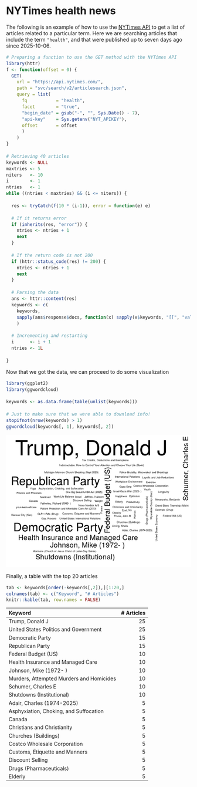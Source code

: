 
# NYTimes health news

The following is an example of how to use the [NYTimes
API](https://developer.nytimes.com/) to get a list of articles related
to a particular term. Here we are searching articles that include the
term `"health"`, and that were published up to seven days ago since
2025-10-06.

``` r
# Preparing a function to use the GET method with the NYTimes API
library(httr)
f <- function(offset = 0) {
  GET(
    url = "https://api.nytimes.com/",
    path = "svc/search/v2/articlesearch.json",
    query = list(
      fq           = "health",
      facet        = "true",
      "begin_date" = gsub("-", "", Sys.Date() - 7),
      "api-key"    = Sys.getenv("NYT_APIKEY"),
      offset       = offset
      )
    )
}

# Retrieving 40 articles
keywords <- NULL
maxtries <- 5
niters   <- 10
i        <- 1
ntries   <- 1
while ((ntries < maxtries) && (i <= niters)) {
  
  res <- tryCatch(f(10 * (i-1)), error = function(e) e)
  
  # If it returns error
  if (inherits(res, "error")) {
    ntries <- ntries + 1
    next
  }
  
  # If the return code is not 200
  if (httr::status_code(res) != 200) {
    ntries <- ntries + 1
    next
  }
  
  # Parsing the data
  ans <- httr::content(res)
  keywords <- c(
    keywords,
    sapply(ans$response$docs, function(x) sapply(x$keywords, "[[", "value"))
    )
  
  # Incrementing and restarting
  i      <- i + 1
  ntries <- 1L
  
}
```

Now that we got the data, we can proceed to do some visualization

``` r
library(ggplot2)
library(ggwordcloud)

keywords <- as.data.frame(table(unlist(keywords)))

# Just to make sure that we were able to download info!
stopifnot(nrow(keywords) > 1)
ggwordcloud(keywords[, 1], keywords[, 2])
```

![](README_files/figure-gfm/preparing-data-1.png)<!-- -->

Finally, a table with the top 20 articles

``` r
tab <- keywords[order(-keywords[,2]),][1:20,]
colnames(tab) <- c("Keyword", "# Articles")
knitr::kable(tab, row.names = FALSE)
```

| Keyword                                  | \# Articles |
|:-----------------------------------------|------------:|
| Trump, Donald J                          |          25 |
| United States Politics and Government    |          25 |
| Democratic Party                         |          15 |
| Republican Party                         |          15 |
| Federal Budget (US)                      |          10 |
| Health Insurance and Managed Care        |          10 |
| Johnson, Mike (1972- )                   |          10 |
| Murders, Attempted Murders and Homicides |          10 |
| Schumer, Charles E                       |          10 |
| Shutdowns (Institutional)                |          10 |
| Adair, Charles (1974-2025)               |           5 |
| Asphyxiation, Choking, and Suffocation   |           5 |
| Canada                                   |           5 |
| Christians and Christianity              |           5 |
| Churches (Buildings)                     |           5 |
| Costco Wholesale Corporation             |           5 |
| Customs, Etiquette and Manners           |           5 |
| Discount Selling                         |           5 |
| Drugs (Pharmaceuticals)                  |           5 |
| Elderly                                  |           5 |
